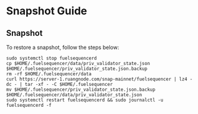 # Snapshot Guide

## Snapshot
To restore a snapshot, follow the steps below:

```
sudo systemctl stop fuelsequencerd
cp $HOME/.fuelsequencer/data/priv_validator_state.json $HOME/.fuelsequencer/priv_validator_state.json.backup
rm -rf $HOME/.fuelsequencer/data
curl https://server-1.ruangnode.com/snap-mainnet/fuelsequencer | lz4 -dc - | tar -xf - -C $HOME/.fuelsequencer
mv $HOME/.fuelsequencer/priv_validator_state.json.backup $HOME/.fuelsequencer/data/priv_validator_state.json
sudo systemctl restart fuelsequencerd && sudo journalctl -u fuelsequencerd -f
```


